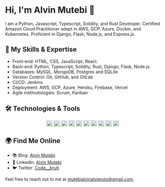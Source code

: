 <!-- ### Hi there 👋


**Alvin Mutebi Software Engineer**

[![Anurag's GitHub stats](https://github-readme-stats.vercel.app/api?username=alvienzo720&theme=merko)](https://github.com/anuraghazra/github-readme-stats)

![Top Langs](https://github-readme-stats.vercel.app/api/top-langs/?username=alvienzo720&theme=merko) 

[![GitHub Streak](https://streak-stats.demolab.com/?user=alvienzo720)](https://git.io/streak-stats)

[![My Skills](https://skillicons.dev/icons?i=python,js,typescript,solidity,html,css,git,docker,kubernetes)](https://skillicons.dev)

<p align="center">
  <!-- Wakatime Stats -->

# Hi, I'm Alvin Mutebi   👋



I am a Python, Javascript, Typescript, Solidity, and Rust Developer. Certified Amazon Cloud Practitioner adept in AWS, GCP, Azure, Docker, and Kubernetes. Proficient in Django, Flask, Node.js, and Express.js.



## 🌟 My Skills & Expertise

- Front-end: HTML, CSS, JavaScript, React.
- Back-end: Python, Typescript, Solidity, Rust, Django, Flask, Node.js.
- Databases: MySQL, MongoDB, Postgres and SQLite
- Version Control: Git, GitHub, and  GitLab
- CI/CD: Jenkins
- Deployment: AWS, GCP, Azure, Heroku, Firebase, Vercel
- Agile methodologies: Scrum, Kanban



## 🛠️ Technologies & Tools

<p align="center">
   <!-- PYTHON -->
<code><img height="20" src="https://img.shields.io/badge/Python-3776AB?style=flat-square&logo=python&logoColor=white"></code>
   <!-- JAVASCRIPT -->
<code><img height="20" src="https://img.shields.io/badge/JavaScript-F7DF1E?style=flat-square&logo=javascript&logoColor=black"></code>
   <!-- REACT -->
<code><img height="20" src="https://img.shields.io/badge/React-20232A?style=flat-square&logo=react&logoColor=61DAFB"></code>
   <!-- NODE.JS -->
<code><img height="20" src="https://img.shields.io/badge/Node.js-339933?style=flat-square&logo=node.js&logoColor=white"></code>
  <!-- HTML -->
<code><img height="20" src="https://img.shields.io/badge/HTML5-E34F26?style=flat-square&logo=html5&logoColor=white"></code>
<!-- CSS -->
<code><img height="20" src="https://img.shields.io/badge/CSS3-1572B6?style=flat-square&logo=css3&logoColor=white"></code>
<code><img height="20" src="https://img.shields.io/badge/Bootstrap-7952B3?style=flat-square&logo=bootstrap&logoColor=white"></code>
  <!-- Django -->
<code><img height="20" src="https://img.shields.io/badge/Django-092E20?style=flat-square&logo=django&logoColor=white"></code>
<!-- Flask -->
<code><img height="20" src="https://img.shields.io/badge/Flask-000000?style=flat-square&logo=flask&logoColor=white"></code>
  <!-- MySQL -->
<code><img height="20" src="https://img.shields.io/badge/MySQL-4479A1?style=flat-square&logo=mysql&logoColor=white"></code>

</p>


## 🌍 Find Me Online

- 📚 Blog: [Alvin Mutebi](https://medium.com/@alvinmutebi)
- 💼 LinkedIn: [Alvin Mutebi](https://www.linkedin.com/in/alvin-mutebi-a5356815b/)
- 🐦 Twitter: [Code__bruh](https://twitter.com/Code__bruh)


Feel free to reach out to me at mutebialvinalvienzo@gmail.com.
